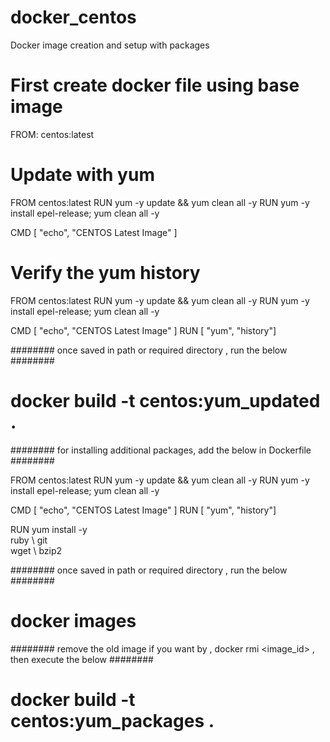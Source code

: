 # docker_centos
Docker image creation and setup with packages

# First create docker file using base image

FROM: centos:latest


# Update with yum 

FROM centos:latest
RUN yum -y update && yum clean all -y 
RUN yum -y install epel-release; yum clean all -y

CMD [ "echo", "CENTOS Latest Image" ]

# Verify the yum history

FROM centos:latest
RUN yum -y update && yum clean all -y 
RUN yum -y install epel-release; yum clean all -y

CMD [ "echo", "CENTOS Latest Image" ]
RUN [ "yum", "history"]

######## once saved in path or required directory , run the below ########

# docker build -t centos:yum_updated .

######## for installing additional packages, add the below in Dockerfile ########

FROM centos:latest
RUN yum -y update && yum clean all -y 
RUN yum -y install epel-release; yum clean all -y

CMD [ "echo", "CENTOS Latest Image" ]
RUN [ "yum", "history"]

RUN yum install -y \
  ruby \ 
  git \
  wget \ 
  bzip2

######## once saved in path or required directory , run the below ########

# docker images

######## remove the old image if you want by , docker rmi <image_id> , then execute the below ########
# docker build -t centos:yum_packages .
